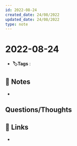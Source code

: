 ```yaml
---
id: 2022-08-24
created_date: 24/08/2022
updated_date: 24/08/2022
type: note
---
```


#  2022-08-24
- **🏷️Tags** :   
[ ](#anki-card)
## 📝 Notes
- 


## Questions/Thoughts


## 🔗 Links
- 